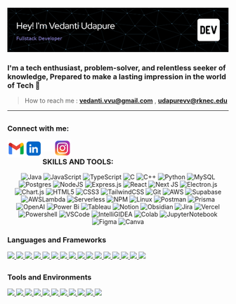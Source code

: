 <p align="center"> <img src="https://github.com/vedanti-u/vedanti-u/blob/main/ReadmeMedia/github-header-image-1.png" alt="vedanti-u" /> </p>
<h3>
<p align="left">

I'm a tech enthusiast, problem-solver, and relentless seeker of knowledge, Prepared to make a lasting impression in the world of Tech 🚀

</p>
</h3>

> How to reach me : **vedanti.vvu@gmail.com** , **udapurevv@rknec.edu**


-------

## <h3 align="left">Connect with me:</h3>

<p align="left">

<!--<a href="mailto:vedanti.vvu@gmail.com">![Gmail](https://img.shields.io/badge/Gmail-D14836?style=for-the-badge&logo=gmail&logoColor=white)</a>
<a href="https://www.linkedin.com/in/vedanti-udapure/" target="blank">![LinkedIn](https://img.shields.io/badge/LinkedIn-0A66C2.svg?style=for-the-badge&logo=LinkedIn&logoColor=white)
<a href="https://twitter.com/vedanti_u" target="blank">![Twitter](https://img.shields.io/badge/X-000000?style=for-the-badge&logo=x&logoColor=white)


<a href="https://twitter.com/vedanti_u" target="blank">![Twitter](https://img.shields.io/badge/Portfolio-255E63?style=for-the-badge&logo=About.me&logoColor=white)

https://img.shields.io/badge/Kaggle-20BEFF.svg?style=for-the-badge&logo=Kaggle&logoColor=white
 https://img.shields.io/badge/LeetCode-FFA116.svg?style=for-the-badge&logo=LeetCode&logoColor=white
 https://img.shields.io/badge/-LeetCode-FFA116?style=for-the-badge&logo=LeetCode&logoColor=black
 -->
<a href="mailto:vedanti.vvu@gmail.com"><img align="left" src="https://github.com/vedanti-u/vedanti-u/blob/UpdatingRM/ReadmeMedia/gmail.png" alt="vedanti's gmail" width="40px" /></a>
<a href="https://www.linkedin.com/in/vedanti-udapure/" target="blank"><img align="left" src="https://github.com/vedanti-u/vedanti-u/blob/UpdatingRM/ReadmeMedia/linkedin%20Updated.png" alt="vedanti udapure" height="40" width="40" /></a>
<a href="https://twitter.com/vedanti_u" target="blank"><img align="left" src="https://github.com/vedanti-u/vedanti-u/blob/UpdatingRM/ReadmeMedia/logo-white.png" alt="vedanti_u" height="27" width="27" /></a>
<a href="https://www.instagram.com/_vedanti.u_/" target="blank"><img align="left" src="https://github.com/vedanti-u/vedanti-u/blob/UpdatingRM/ReadmeMedia/pngegg.png" alt="_vedanti.u_" height="38" width="38" /></a>


</p>
</br>

### SKILLS AND TOOLS:

<div align="center">

![Java](https://img.shields.io/badge/java-%23ED8B00.svg?style=for-the-badge&logo=openjdk&logoColor=white)
![JavaScript](https://img.shields.io/badge/javascript-%23323330.svg?style=for-the-badge&logo=javascript&logoColor=%23F7DF1E)
![TypeScript](https://img.shields.io/badge/typescript-%23007ACC.svg?style=for-the-badge&logo=typescript&logoColor=white)
![C](https://img.shields.io/badge/c-%2300599C.svg?style=for-the-badge&logo=c&logoColor=white)
![C++](https://img.shields.io/badge/c++-%2300599C.svg?style=for-the-badge&logo=c%2B%2B&logoColor=white)
![Python](https://img.shields.io/badge/python-3670A0?style=for-the-badge&logo=python&logoColor=ffdd54)
![MySQL](https://img.shields.io/badge/mysql-4479A1.svg?style=for-the-badge&logo=mysql&logoColor=white)
![Postgres](https://img.shields.io/badge/postgres-%23316192.svg?style=for-the-badge&logo=postgresql&logoColor=white)
![NodeJS](https://img.shields.io/badge/node.js-6DA55F?style=for-the-badge&logo=node.js&logoColor=white)
![Express.js](https://img.shields.io/badge/express.js-%23404d59.svg?style=for-the-badge&logo=express&logoColor=%2361DAFB)
![React](https://img.shields.io/badge/react-%2320232a.svg?style=for-the-badge&logo=react&logoColor=%2361DAFB)
![Next JS](https://img.shields.io/badge/Next-black?style=for-the-badge&logo=next.js&logoColor=white)
![Electron.js](https://img.shields.io/badge/Electron-191970?style=for-the-badge&logo=Electron&logoColor=white)
![Chart.js](https://img.shields.io/badge/Chart%20js-FF6384?style=for-the-badge&logo=chartdotjs&logoColor=white)
![HTML5](https://img.shields.io/badge/html5-%23E34F26.svg?style=for-the-badge&logo=html5&logoColor=white)
![CSS3](https://img.shields.io/badge/css3-%231572B6.svg?style=for-the-badge&logo=css3&logoColor=white)
![TailwindCSS](https://img.shields.io/badge/tailwindcss-%2338B2AC.svg?style=for-the-badge&logo=tailwind-css&logoColor=white)
![Git](https://img.shields.io/badge/git-%23F05033.svg?style=for-the-badge&logo=git&logoColor=white)
![AWS](https://img.shields.io/badge/AWS-%23FF9900.svg?style=for-the-badge&logo=amazon-aws&logoColor=white)
![Supabase](https://img.shields.io/badge/Supabase-3ECF8E?style=for-the-badge&logo=supabase&logoColor=white)
![AWSLambda](https://img.shields.io/badge/AWS%20Lambda-FF9900.svg?style=for-the-badge&logo=AWS-Lambda&logoColor=white)
![Serverless](https://img.shields.io/badge/Serverless-FD5750.svg?style=for-the-badge&logo=Serverless&logoColor=white)
![NPM](https://img.shields.io/badge/NPM-%23CB3837.svg?style=for-the-badge&logo=npm&logoColor=white)
![Linux](https://img.shields.io/badge/Linux-FCC624?style=for-the-badge&logo=linux&logoColor=black)
![Postman](https://img.shields.io/badge/Postman-FF6C37?style=for-the-badge&logo=postman&logoColor=white)
![Prisma](https://img.shields.io/badge/Prisma-3982CE?style=for-the-badge&logo=Prisma&logoColor=white)
![OpenAI](https://img.shields.io/badge/OpenAI-412991.svg?style=for-the-badge&logo=OpenAI&logoColor=white)
![Power Bi](https://img.shields.io/badge/power_bi-F2C811?style=for-the-badge&logo=powerbi&logoColor=black)
![Tableau](https://img.shields.io/badge/Tableau-E97627.svg?style=for-the-badge&logo=Tableau&logoColor=white)
![Notion](https://img.shields.io/badge/Notion-000000?style=for-the-badge&logo=notion&logoColor=white)
![Obsidian](https://img.shields.io/badge/Obsidian-483699?style=for-the-badge&logo=Obsidian&logoColor=white)
![Jira](https://img.shields.io/badge/Jira-0052CC?style=for-the-badge&logo=Jira&logoColor=white)
![Vercel](https://img.shields.io/badge/Vercel-000000?style=for-the-badge&logo=vercel&logoColor=white)
![Powershell](https://img.shields.io/badge/powershell-5391FE?style=for-the-badge&logo=powershell&logoColor=white)
![VSCode](https://img.shields.io/badge/VSCode-0078D4?style=for-the-badge&logo=visual%20studio%20code&logoColor=white)
![IntelliGIDEA](https://img.shields.io/badge/IntelliJ_IDEA-000000.svg?style=for-the-badge&logo=intellij-idea&logoColor=white)
![Colab](https://img.shields.io/badge/Colab-F9AB00?style=for-the-badge&logo=googlecolab&color=525252)
![JupyterNotebook](https://img.shields.io/badge/Jupyter-F37626.svg?&style=for-the-badge&logo=Jupyter&logoColor=white)
![Figma](https://img.shields.io/badge/Figma-F24E1E?style=for-the-badge&logo=figma&logoColor=white)
![Canva](https://img.shields.io/badge/Canva-%2300C4CC.svg?&style=for-the-badge&logo=Canva&logoColor=white)

</div>

<h3 align="left">Languages and Frameworks</h3>
<p align="left">
  <a href="https://skillicons.dev">
<code><img height="25" src="https://skillicons.dev/icons?i=c&perline=1&theme=light" /></code>
<code><img height="25" src="https://skillicons.dev/icons?i=cpp&perline=1&theme=light" /></code>
<code><img height="25" src="https://skillicons.dev/icons?i=java&perline=1&theme=light" /></code>
<code><img height="25" src="https://skillicons.dev/icons?i=js&perline=1&theme=light" /></code>
<code><img height="25" src="https://skillicons.dev/icons?i=ts&perline=1&theme=light" /></code>
<code><img height="25" src="https://skillicons.dev/icons?i=py&perline=1&theme=light" /></code>
<code><img height="25" src="https://skillicons.dev/icons?i=php&perline=1&theme=light" /></code>
<code><img height="25" src="https://skillicons.dev/icons?i=html&perline=1&theme=light" /></code>
<code><img height="25" src="https://skillicons.dev/icons?i=css&perline=1&theme=light" /></code>
<code><img height="25" src="https://skillicons.dev/icons?i=tailwind&perline=1&theme=light" /></code>
<code><img height="25" src="https://skillicons.dev/icons?i=bootstrap&perline=1&theme=light" /></code>
<code><img height="25" src="https://skillicons.dev/icons?i=react&perline=1&theme=light" /></code>
<code><img height="25" src="https://skillicons.dev/icons?i=nextjs&perline=1&theme=light" /></code>
<code><img height="25" src="https://skillicons.dev/icons?i=nodejs&perline=1&theme=light" /></code>
<code><img height="25" src="https://skillicons.dev/icons?i=mysql&perline=1&theme=light" /></code>
<code><img height="25" src="https://skillicons.dev/icons?i=postgres&perline=1&theme=light" /></code>
  </a>
</p>

## <h3 align="left">Tools and Environments</h3>

<p align="left">
  <a href="https://skillicons.dev">
<code><img height="25" src="https://skillicons.dev/icons?i=vscode&perline=1&theme=light" /></code>
<code><img height="25" src="https://skillicons.dev/icons?i=idea&perline=1&theme=light" /></code>
<code><img height="25" src="https://skillicons.dev/icons?i=figma&perline=1&theme=light" /></code>
<code><img height="25" src="https://skillicons.dev/icons?i=git&perline=1&theme=light" /></code>
<code><img height="25" src="https://skillicons.dev/icons?i=github&perline=1&theme=light" /></code>
<code><img height="25" src="https://skillicons.dev/icons?i=linux&perline=1&theme=light" /></code>
<code><img height="25" src="https://skillicons.dev/icons?i=powershell&perline=1&theme=light" /></code>
<code><img height="25" src="https://skillicons.dev/icons?i=postman&perline=1&theme=light" /></code>
<code><img height="25" src="https://skillicons.dev/icons?i=prisma&perline=1&theme=light" /></code>
<code><img height="25" src="https://skillicons.dev/icons?i=supabase&perline=1&theme=light" /></code>
<code><img height="25" src="https://skillicons.dev/icons?i=vercel&perline=1&theme=light" /></code>
  </a>
</p>
<br>

<!-- <p align="left">&nbsp;<img align="center" src="https://github-readme-stats.vercel.app/api?username=vedanti-u&show_icons=true&locale=en&show=prs_merged&theme=neon&bg_color=00000000" alt="vedanti-u" /></p>

<p align="left"><img align="center" src="https://github-readme-streak-stats.herokuapp.com/?user=vedanti-u&theme=burnt-neon&card_width=469&border=FFFFFF" alt="vedanti-u" />

-->

